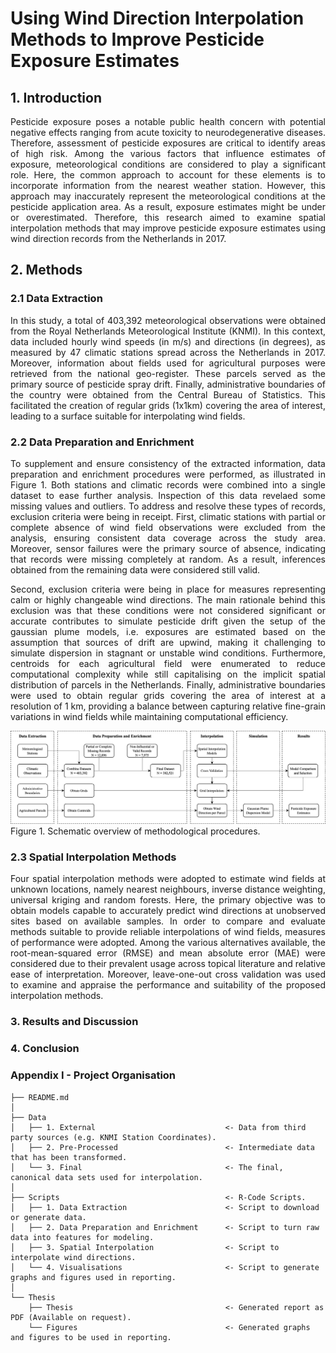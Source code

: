 # Using Wind Direction Interpolation Methods to Improve Pesticide Exposure Estimates
## 1. Introduction
<p align="justify">
Pesticide exposure poses a notable public health concern with potential negative effects ranging from acute toxicity to neurodegenerative diseases. Therefore, assessment of pesticide exposures are critical to identify areas of high risk. Among the various factors that influence estimates of exposure, meteorological conditions are considered to play a significant role. Here, the common approach to account for these elements is to incorporate information from the nearest weather station. However, this approach may inaccurately represent the meteorological conditions at the pesticide application area. As a result, exposure estimates might be under or overestimated. Therefore, this research aimed to examine spatial interpolation methods that may improve pesticide exposure estimates using wind direction records from the Netherlands in 2017. 
</p>

## 2. Methods
### 2.1 Data Extraction
<p align="justify">
In this study, a total of 403,392 meteorological observations were obtained from the Royal Netherlands Meteorological Institute (KNMI). In this context, data included hourly wind speeds (in m/s) and directions (in degrees), as measured by 47 climatic stations spread across the Netherlands in 2017. Moreover, information about fields used for agricultural purposes were retrieved from the national geo-register. These parcels served as the primary source of pesticide spray drift. Finally, administrative boundaries of the country were obtained from the Central Bureau of Statistics. This facilitated the creation of regular grids (1x1km) covering the area of interest, leading to a surface suitable for interpolating wind fields. 
</p>

### 2.2 Data Preparation and Enrichment
<p align="justify">
To supplement and ensure consistency of the extracted information, data preparation and enrichment procedures were performed, as illustrated in Figure 1. Both stations and climatic records were combined into a single dataset to ease further analysis. Inspection of this data revelaed some missing values and outliers. To address and resolve these types of records, exclusion criteria were being in receipt. First, climatic stations with partial or complete absence of wind field observations were excluded from the analysis, ensuring consistent data coverage across the study area. Moreover, sensor failures were the primary source of absence, indicating that records were missing completely at random. As a result, inferences obtained from the remaining data were considered still valid. 
</p>

<p align="justify">
Second, exclusion criteria were being in place for measures representing calm or highly changeable wind directions. The main rationale behind this exclusion was that these conditions were not considered significant or accurate contributes to simulate pesticide drift given the setup of the gaussian plume models, i.e. exposures are estimated based on the assumption that sources of drift are upwind, making it challenging to simulate dispersion in stagnant or unstable wind conditions. Furthermore, centroids for each agricultural field were enumerated to reduce computational complexity while still capitalising on the implicit spatial distribution of parcels in the Netherlands. Finally, administrative boundaries were used to obtain regular grids covering the area of interest at a resolution of 1 km, providing a balance between capturing relative fine-grain variations in wind fields while maintaining computational efficiency. 
</p>

![Methodological_Procedure](/Thesis/Figures/Methodological_Procedure.png)
Figure 1. Schematic overview of methodological procedures. 

### 2.3 Spatial Interpolation Methods
<p align="justify">
Four spatial interpolation methods were adopted to estimate wind fields at unknown locations, namely nearest neighbours, inverse distance weighting, universal kriging and random forests. Here, the primary objective was to obtain models capable to accurately predict wind directions at unobserved sites based on available samples. In order to compare and evaluate methods suitable to provide reliable interpolations of wind fields, measures of performance were adopted. Among the various alternatives available, the root-mean-squared error (RMSE) and mean absolute error (MAE) were considered due to their prevalent usage across topical literature and relative ease of interpretation. Moreover, leave-one-out cross validation was used to examine and appraise the performance and suitability of the proposed interpolation methods. 
</p>

### 3. Results and Discussion

### 4. Conclusion

### Appendix I - Project Organisation

```.
├── README.md          
│
├── Data                        
│   ├── 1. External                             <- Data from third party sources (e.g. KNMI Station Coordinates).
│   ├── 2. Pre-Processed                        <- Intermediate data that has been transformed.
│   └── 3. Final                                <- The final, canonical data sets used for interpolation. 
│   
├── Scripts                                     <- R-Code Scripts. 
│   ├── 1. Data Extraction                      <- Script to download or generate data. 
│   ├── 2. Data Preparation and Enrichment      <- Script to turn raw data into features for modeling.
│   ├── 3. Spatial Interpolation                <- Script to interpolate wind directions. 
│   └── 4. Visualisations                       <- Script to generate graphs and figures used in reporting. 
│
└── Thesis
    ├── Thesis                                  <- Generated report as PDF (Available on request).
    └── Figures                                 <- Generated graphs and figures to be used in reporting.

